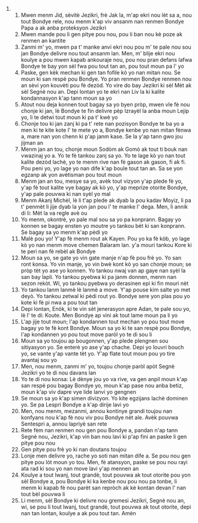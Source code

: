 <ol>
  <li>
    <ol>
      <li>Mwen menm Jid, sèvitè Jezikri, frè Jak la, m'ap ekri nou lèt sa a, nou tout Bondye rele, nou menm k'ap viv ansanm nan renmen Bondye Papa a ak anba proteksyon Jezikri</li>
      <li>Mwen mande pou li gen pitye pou nou, pou li ban nou kè poze ak renmen an kantite</li>
      <li>Zanmi m' yo, mwen pa t' manke anvi ekri nou pou m' te pale nou sou jan Bondye delivre nou tout ansanm lan. Men, m' blije ekri nou koulye a pou mwen kapab ankouraje nou, pou nou pran defans lafwa Bondye te bay yon sèl fwa pou tout tan an, pou tout moun pa l' yo</li>
      <li>Paske, gen kèk mechan ki gen tan fofile kò yo nan mitan nou. Se moun ki san respè pou Bondye. Yo pran renmen Bondye renmen nou an sèvi yon kouvèti pou fè dezòd. Yo vire do bay Jezikri ki sèl Mèt ak sèl Segnè nou an. Depi lontan yo te ekri nan Liv la ki kalite kondannasyon k'ap tann moun sa yo</li>
      <li>Atout nou deja konnen tout bagay sa yo byen pròp, mwen vle fè nou chonje ki jan, lè Bondye te fin delivre pèp Izrayèl la anba moun Lejip yo, li te detwi tout moun ki pa t' kwè yo</li>
      <li>Chonje tou ki jan zanj ki pa t' rete nan pozisyon Bondye te ba yo a men ki te kite kote l' te mete yo a, Bondye kenbe yo nan mitan fènwa a, mare nan yon chenn ki p'ap janm kase. Se la y'ap tann gwo jou jijman an</li>
      <li>Menm jan an tou, chonje moun Sodòm ak Gomò ak tout ti bouk nan vwazinaj yo a. Yo te fè tankou zanj sa yo. Yo te lage kò yo nan tout kalite dezòd lachè, yo te menm rive nan fè gason ak gason, fi ak fi. Pou peni yo, yo lage yo nan dife k'ap boule tout tan an. Sa se yon egzanp ak yon avètisman pou tout moun</li>
      <li>Menm jan an tou, mesye sa yo, avèk tout vizyon y'ap plede fè yo, y'ap fè tout kalite vye bagay ak kò yo, y'ap meprize otorite Bondye, y'ap pale pouvwa ki nan syèl yo mal</li>
      <li>Menm Akanj Michèl, lè li t'ap plede ak dyab la pou kadav Moyiz, li pa t' penmèt li jije dyab la yon jan pou l' te manke l' dega. Men, li annik di li: Mèt la va regle avè ou</li>
      <li>Yo menm, okontrè, yo pale mal sou sa yo pa konprann. Bagay yo konnen se bagay ensten yo moutre yo tankou bèt ki san konprann. Se bagay sa yo menm k'ap pèdi yo</li>
      <li>Malè pou yo! Y'ap fè menm rout ak Kayen. Pou yo ka fè kòb, yo lage kò yo nan menm move chemen Balaram lan. y'a mouri tankou Kore ki te peri nan fè rebèl ak Bondye</li>
      <li>Moun sa yo, se gate yo vin gate manje n'ap fè pou frè yo. Yo san ront konsa. Yo vin manje, yo vin bwè kont kò yo san chonje moun; se pròp tèt yo ase yo konnen. Yo tankou nwaj van ap gaye nan syèl la san bay lapli. Yo tankou pyebwa ki pa janm donnen, menm nan sezon rekòt. Wi, yo tankou pyebwa yo derasinen epi ki fin mouri nèt</li>
      <li>Yo tankou lanm lanmè lè lanmè a move. Y'ap pouse kim salte yo met deyò. Yo tankou zetwal ki pèdi rout yo. Bondye sere yon plas pou yo kote ki fè pi nwa a pou tout tan</li>
      <li>Depi lontan, Enòk, ki te vin sèt jenerasyon apre Adan, te pale sou yo, lè l' te di: Koute. Men Bondye ap vini ak tout lame moun pa li yo</li>
      <li>L'ap jije tout moun; l'ap kondannen tout mechan yo pou tout move bagay yo te fè kont Bondye. Moun sa yo ki te san respè pou Bondye, l'ap kondannen yo pou tout move paròl yo te di sou li</li>
      <li>Moun sa yo toujou ap bougonnen, y'ap plede plengnen sou sitiyasyon yo. Se enterè yo ase y'ap chache. Depi yo louvri bouch yo, se vante y'ap vante tèt yo. Y'ap flate tout moun pou yo tire avantaj sou yo</li>
      <li>Men, nou menm, zanmi m' yo, toujou chonje paròl apòt Segnè Jezikri yo te di nou davans lan</li>
      <li>Yo te di nou konsa: Lè dènye jou yo va rive, va gen anpil moun k'ap san respè pou bagay Bondye yo, moun k'ap pase nou anba betiz, moun k'ap viv dapre vye lide lanvi yo gengnen</li>
      <li>Se moun sa yo k'ap simen divizyon. Yo kite egzijans lachè dominen yo. Se pa Lespri Bondye a k'ap dirije lavi yo</li>
      <li>Men, nou menm, mezanmi, annou kontinye grandi toujou nan konfyans nou k'ap fè nou viv pou Bondye nèt ale. Avèk pouvwa Sentespri a, annou lapriyè san rete</li>
      <li>Rete fèm nan renmen nou gen pou Bondye a, pandan n'ap tann Segnè nou, Jezikri, k'ap vin ban nou lavi ki p'ap fini an paske li gen pitye pou nou</li>
      <li>Gen pitye pou frè yo ki nan doutans toujou</li>
      <li>Lonje men delivre yo, rache yo soti nan mitan dife a. Se pou nou gen pitye pou lòt moun yo tou. Men, fè atansyon, paske se pou nou rayi ata rad ki sou yo nan move lavi y'ap mennen an</li>
      <li>Koulye a tout lwanj, tout grandè, tout pouvwa ak tout otorite pou yon sèl Bondye a, pou Bondye ki ka kenbe nou pou nou pa tonbe, li menm ki kapab fè nou parèt san repròch ak kè kontan devan l' nan tout bèl pouvwa li</li>
      <li>Li menm, sèl Bondye ki delivre nou gremesi Jezikri, Segnè nou an, wi, se pou li tout lwanj, tout grandè, tout pouvwa ak tout otorite, depi nan tan lontan, koulye a ak pou tout tan. Amèn</li>
    </ol>
  </li>
</ol>